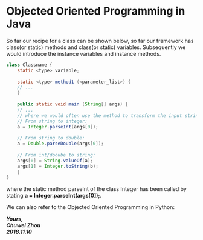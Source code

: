# Objected Oriented Programming in Java                  
So far our recipe for a class can be shown below, so far our framework has class(or static) methods and class(or static) variables. Subsequently we would introduce the instance variables and instance methods.                
```java
class Classname {
	static <type> variable;
	
	static <type> method1 (<parameter_list>) {
	// ...
	}
	
	public static void main (String[] args) {
	// ...
	// where we would often use the method to transform the input string variables into integer or float types:
	// From string to integer:
	a = Integer.parseInt(args[0]);
 	
	// From string to double:
	a = Double.parseDouble(args[0]);
	
	// From int/dooube to string:
	args[0] = String.valueOf(a);
	args[1] = Integer.toString(b);
	}
}
```
where the static method parseInt of the class Integer has been called by stating **a = Integer.parseInt(args[0]);**.                  

                 
We can also refer to the Objected Oriented Programming in Python:                      



          
                    
**_Yours,_**                         
**_Chuwei Zhou_**                 
**_2018.11.10_**                     
 

